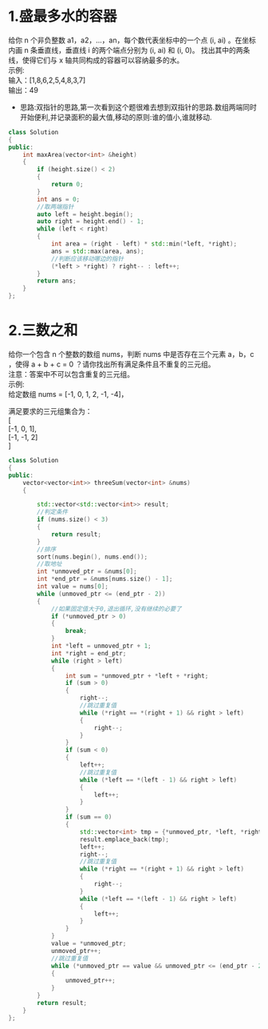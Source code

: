 # 1.盛最多水的容器
给你 n 个非负整数 a1，a2，...，an，每个数代表坐标中的一个点 (i, ai) 。在坐标内画 n 条垂直线，垂直线 i 的两个端点分别为 (i, ai) 和 (i, 0)。
找出其中的两条线，使得它们与 x 轴共同构成的容器可以容纳最多的水。<br>
示例:<br>
输入：[1,8,6,2,5,4,8,3,7]<br>
输出：49
* 思路:双指针的思路,第一次看到这个题很难去想到双指针的思路.数组两端同时开始便利,并记录面积的最大值,移动的原则:谁的值小,谁就移动.<br>
``` cpp
class Solution
{
public:
    int maxArea(vector<int> &height)
    {
        if (height.size() < 2)
        {
            return 0;
        }
        int ans = 0;
        //取两端指针
        auto left = height.begin();
        auto right = height.end() - 1;
        while (left < right)
        {
            int area = (right - left) * std::min(*left, *right);
            ans = std::max(area, ans);
            //判断应该移动哪边的指针
            (*left > *right) ? right-- : left++;
        }
        return ans;
    }
};
```

# 2.三数之和
给你一个包含 n 个整数的数组 nums，判断 nums 中是否存在三个元素 a，b，c ，使得 a + b + c = 0 ？请你找出所有满足条件且不重复的三元组。<br>
注意：答案中不可以包含重复的三元组。<br>
示例:<br>
给定数组 nums = [-1, 0, 1, 2, -1, -4]，<br>

满足要求的三元组集合为：<br>
[                    <br>
  [-1, 0, 1],         <br>
  [-1, -1, 2]         <br>
]                     <br>
``` cpp
class Solution
{
public:
    vector<vector<int>> threeSum(vector<int> &nums)
    {

        std::vector<std::vector<int>> result;
        //判定条件
        if (nums.size() < 3)
        {
            return result;
        }
        //排序
        sort(nums.begin(), nums.end());
        //取地址
        int *unmoved_ptr = &nums[0];
        int *end_ptr = &nums[nums.size() - 1];
        int value = nums[0];
        while (unmoved_ptr <= (end_ptr - 2))
        {
            //如果固定值大于0,退出循环,没有继续的必要了
            if (*unmoved_ptr > 0)
            {
                break;
            }
            int *left = unmoved_ptr + 1;
            int *right = end_ptr;
            while (right > left)
            {
                int sum = *unmoved_ptr + *left + *right;
                if (sum > 0)
                {
                    right--;
                    //跳过重复值
                    while (*right == *(right + 1) && right > left)
                    {
                        right--;
                    }
                }
                if (sum < 0)
                {
                    left++;
                    //跳过重复值
                    while (*left == *(left - 1) && right > left)
                    {
                        left++;
                    }
                }
                if (sum == 0)
                {
                    std::vector<int> tmp = {*unmoved_ptr, *left, *right};
                    result.emplace_back(tmp);
                    left++;
                    right--;
                    //跳过重复值
                    while (*right == *(right + 1) && right > left)
                    {
                        right--;
                    }
                    while (*left == *(left - 1) && right > left)
                    {
                        left++;
                    }
                }
            }
            value = *unmoved_ptr;
            unmoved_ptr++;
            //跳过重复值
            while (*unmoved_ptr == value && unmoved_ptr <= (end_ptr - 2))
            {
                unmoved_ptr++;
            }
        }
        return result;
    }
};
```
